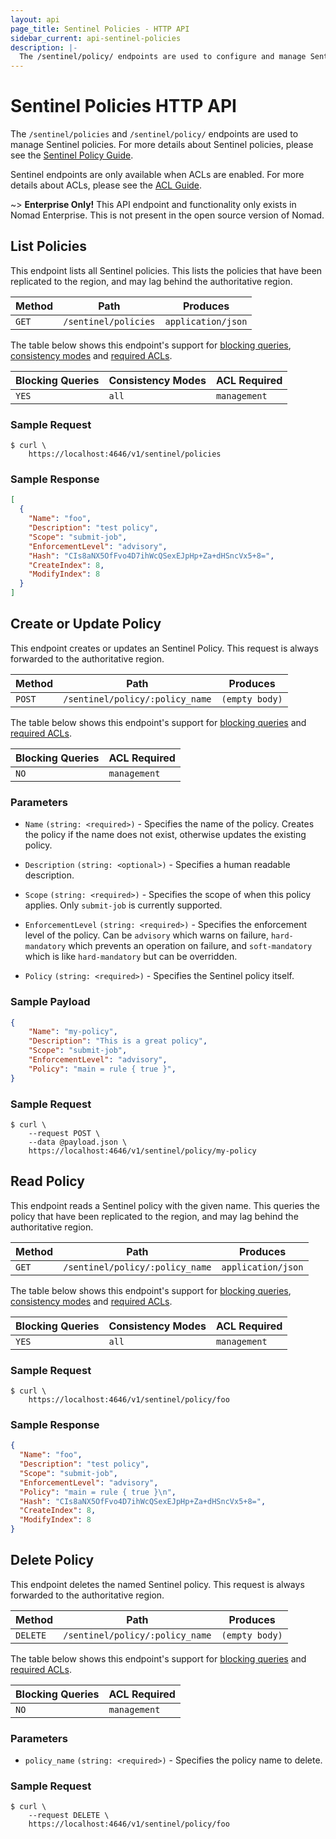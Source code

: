 ```yaml
---
layout: api
page_title: Sentinel Policies - HTTP API
sidebar_current: api-sentinel-policies
description: |-
  The /sentinel/policy/ endpoints are used to configure and manage Sentinel policies.
---
```


# Sentinel Policies HTTP API

The `/sentinel/policies` and `/sentinel/policy/` endpoints are used to manage Sentinel policies.
For more details about Sentinel policies, please see the [Sentinel Policy Guide](/guides/security/sentinel-policy.html).

Sentinel endpoints are only available when ACLs are enabled. For more details about ACLs, please see the [ACL Guide](/guides/security/acl.html).

~> **Enterprise Only!** This API endpoint and functionality only exists in
Nomad Enterprise. This is not present in the open source version of Nomad.

## List Policies

This endpoint lists all Sentinel policies. This lists the policies that have been replicated
to the region, and may lag behind the authoritative region.

| Method | Path                         | Produces                   |
| ------ | ---------------------------- | -------------------------- |
| `GET`  | `/sentinel/policies`         | `application/json`         |

The table below shows this endpoint's support for
[blocking queries](/api/index.html#blocking-queries), [consistency modes](/api/index.html#consistency-modes) and
[required ACLs](/api/index.html#acls).

| Blocking Queries | Consistency Modes | ACL Required |
| ---------------- | ----------------- | ------------ |
| `YES`            | `all`             | `management` |


### Sample Request

```text
$ curl \
    https://localhost:4646/v1/sentinel/policies
```

### Sample Response

```json
[
  {
    "Name": "foo",
    "Description": "test policy",
    "Scope": "submit-job",
    "EnforcementLevel": "advisory",
    "Hash": "CIs8aNX5OfFvo4D7ihWcQSexEJpHp+Za+dHSncVx5+8=",
    "CreateIndex": 8,
    "ModifyIndex": 8
  }
]
```

## Create or Update Policy

This endpoint creates or updates an Sentinel Policy. This request is always forwarded to the
authoritative region.

| Method | Path                         | Produces                   |
| ------ | ---------------------------- | -------------------------- |
| `POST` | `/sentinel/policy/:policy_name`   | `(empty body)`             |

The table below shows this endpoint's support for
[blocking queries](/api/index.html#blocking-queries) and
[required ACLs](/api/index.html#acls).

| Blocking Queries | ACL Required       |
| ---------------- | ------------------ |
| `NO`             | `management`       |

### Parameters

- `Name` `(string: <required>)` - Specifies the name of the policy.
  Creates the policy if the name does not exist, otherwise updates the existing policy.

- `Description` `(string: <optional>)` - Specifies a human readable description.

- `Scope` `(string: <required>)` - Specifies the scope of when this policy applies. Only `submit-job` is currently supported.

- `EnforcementLevel` `(string: <required>)` - Specifies the enforcement level of the policy. Can be `advisory` which warns on failure,
    `hard-mandatory` which prevents an operation on failure, and `soft-mandatory` which is like `hard-mandatory` but can be overridden.

- `Policy` `(string: <required>)` - Specifies the Sentinel policy itself.

### Sample Payload

```json
{
    "Name": "my-policy",
    "Description": "This is a great policy",
    "Scope": "submit-job",
    "EnforcementLevel": "advisory",
    "Policy": "main = rule { true }",
}
```

### Sample Request

```text
$ curl \
    --request POST \
    --data @payload.json \
    https://localhost:4646/v1/sentinel/policy/my-policy
```

## Read Policy

This endpoint reads a Sentinel policy with the given name. This queries the policy that have been
replicated to the region, and may lag behind the authoritative region.


| Method | Path                         | Produces                   |
| ------ | ---------------------------- | -------------------------- |
| `GET` | `/sentinel/policy/:policy_name`   | `application/json`         |

The table below shows this endpoint's support for
[blocking queries](/api/index.html#blocking-queries), [consistency modes](/api/index.html#consistency-modes) and
[required ACLs](/api/index.html#acls).

| Blocking Queries | Consistency Modes | ACL Required |
| ---------------- | ----------------- | ------------ |
| `YES`            | `all`             | `management` |

### Sample Request

```text
$ curl \
    https://localhost:4646/v1/sentinel/policy/foo
```

### Sample Response

```json
{
  "Name": "foo",
  "Description": "test policy",
  "Scope": "submit-job",
  "EnforcementLevel": "advisory",
  "Policy": "main = rule { true }\n",
  "Hash": "CIs8aNX5OfFvo4D7ihWcQSexEJpHp+Za+dHSncVx5+8=",
  "CreateIndex": 8,
  "ModifyIndex": 8
}
```

## Delete Policy

This endpoint deletes the named Sentinel policy. This request is always forwarded to the
authoritative region.

| Method   | Path                         | Produces                   |
| -------- | ---------------------------- | -------------------------- |
| `DELETE` | `/sentinel/policy/:policy_name`   | `(empty body)`             |

The table below shows this endpoint's support for
[blocking queries](/api/index.html#blocking-queries) and
[required ACLs](/api/index.html#acls).

| Blocking Queries | ACL Required  |
| ---------------- | ------------- |
| `NO`             | `management`  |

### Parameters

- `policy_name` `(string: <required>)` - Specifies the policy name to delete.

### Sample Request

```text
$ curl \
    --request DELETE \
    https://localhost:4646/v1/sentinel/policy/foo
```

